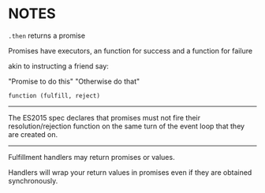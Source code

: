 # NOTES

`.then` returns a promise

Promises have executors, an function for success and a function for failure

akin to instructing a friend say:


"Promise to do this" "Otherwise do that"

    function (fulfill, reject)
    

---

The ES2015 spec declares that promises must not fire their
resolution/rejection function on the same turn of the event loop that they are
created on.

---

Fulfillment handlers may return promises or values.

Handlers will wrap your return values in promises even if they are obtained synchronously.
